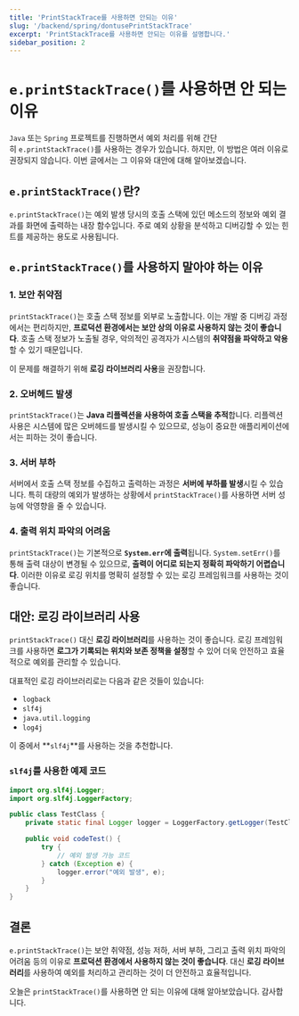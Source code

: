 ```yaml
---
title: 'PrintStackTrace를 사용하면 안되는 이유'
slug: '/backend/spring/dontusePrintStackTrace'
excerpt: 'PrintStackTrace를 사용하면 안되는 이유를 설명합니다.'
sidebar_position: 2
---
```


# `e.printStackTrace()`를 사용하면 안 되는 이유

`Java` 또는 `Spring` 프로젝트를 진행하면서 예외 처리를 위해 간단히 `e.printStackTrace()`를 사용하는 경우가 있습니다. 하지만, 이 방법은 여러 이유로 권장되지 않습니다. 이번 글에서는 그 이유와 대안에 대해 알아보겠습니다.

## `e.printStackTrace()`란?

`e.printStackTrace()`는 예외 발생 당시의 호출 스택에 있던 메소드의 정보와 예외 결과를 화면에 출력하는 내장 함수입니다. 주로 예외 상황을 분석하고 디버깅할 수 있는 힌트를 제공하는 용도로 사용됩니다.

## `e.printStackTrace()`를 사용하지 말아야 하는 이유

### 1. 보안 취약점

`printStackTrace()`는 호출 스택 정보를 외부로 노출합니다. 이는 개발 중 디버깅 과정에서는 편리하지만, **프로덕션 환경에서는 보안 상의 이유로 사용하지 않는 것이 좋습니다**. 호출 스택 정보가 노출될 경우, 악의적인 공격자가 시스템의 **취약점을 파악하고 악용**할 수 있기 때문입니다.

이 문제를 해결하기 위해 **로깅 라이브러리 사용**을 권장합니다.

### 2. 오버헤드 발생

`printStackTrace()`는 **Java 리플렉션을 사용하여 호출 스택을 추적**합니다. 리플렉션 사용은 시스템에 많은 오버헤드를 발생시킬 수 있으므로, 성능이 중요한 애플리케이션에서는 피하는 것이 좋습니다.

### 3. 서버 부하

서버에서 호출 스택 정보를 수집하고 출력하는 과정은 **서버에 부하를 발생**시킬 수 있습니다. 특히 대량의 예외가 발생하는 상황에서 `printStackTrace()`를 사용하면 서버 성능에 악영향을 줄 수 있습니다.

### 4. 출력 위치 파악의 어려움

`printStackTrace()`는 기본적으로 **`System.err`에 출력**됩니다. `System.setErr()`를 통해 출력 대상이 변경될 수 있으므로, **출력이 어디로 되는지 정확히 파악하기 어렵습니다**. 이러한 이유로 로깅 위치를 명확히 설정할 수 있는 로깅 프레임워크를 사용하는 것이 좋습니다.

## 대안: 로깅 라이브러리 사용

`printStackTrace()` 대신 **로깅 라이브러리**를 사용하는 것이 좋습니다. 로깅 프레임워크를 사용하면 **로그가 기록되는 위치와 보존 정책을 설정**할 수 있어 더욱 안전하고 효율적으로 예외를 관리할 수 있습니다.

대표적인 로깅 라이브러리로는 다음과 같은 것들이 있습니다:

- `logback`
- `slf4j`
- `java.util.logging`
- `log4j`

이 중에서 **`slf4j`**를 사용하는 것을 추천합니다.

### `slf4j`를 사용한 예제 코드

```java
import org.slf4j.Logger;
import org.slf4j.LoggerFactory;

public class TestClass {
    private static final Logger logger = LoggerFactory.getLogger(TestClass.class);

    public void codeTest() {
        try {
            // 예외 발생 가능 코드
        } catch (Exception e) {
            logger.error("예외 발생", e);
        }
    }
}
```

## 결론

`e.printStackTrace()`는 보안 취약점, 성능 저하, 서버 부하, 그리고 출력 위치 파악의 어려움 등의 이유로 **프로덕션 환경에서 사용하지 않는 것이 좋습니다**. 대신 **로깅 라이브러리**를 사용하여 예외를 처리하고 관리하는 것이 더 안전하고 효율적입니다.

오늘은 `printStackTrace()`를 사용하면 안 되는 이유에 대해 알아보았습니다. 감사합니다.
